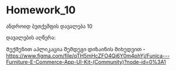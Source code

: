 # Homework_10
ანდროიდ ბუთქემფის დავალება 10

დავალების აღწერა:

Შექმენით აპლიკაცია შემდეგი დიზაინის მიხედვით - https://www.figma.com/file/qTH5mHcZFO4Qj6Y0m4phYj/Funica---Furniture-E-Commerce-App-UI-Kit-(Community)?node-id=0%3A1
